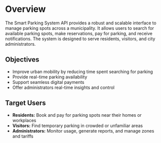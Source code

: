 # Overview

The Smart Parking System API provides a robust and scalable interface to manage parking spots across a municipality. It allows users to search for available parking spots, make reservations, pay for parking, and receive notifications. The system is designed to serve residents, visitors, and city administrators.

## Objectives

- Improve urban mobility by reducing time spent searching for parking
- Provide real-time parking availability
- Support seamless digital payments
- Offer administrators real-time insights and control

## Target Users

- **Residents:** Book and pay for parking spots near their homes or workplaces
- **Visitors:** Find temporary parking in crowded or unfamiliar areas
- **Administrators:** Monitor usage, generate reports, and manage zones and tariffs
